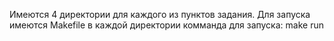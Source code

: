Имеются 4 директории для каждого из пунктов задания.
Для запуска имеются Makefile в каждой директории
комманда для запуска:
	make run
	